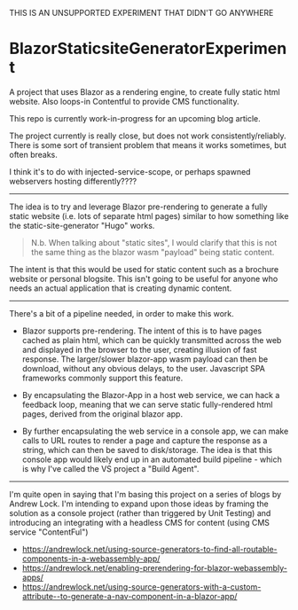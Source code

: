 THIS IS AN UNSUPPORTED EXPERIMENT THAT DIDN'T GO ANYWHERE


# BlazorStaticsiteGeneratorExperiment
A project that uses Blazor as a rendering engine, to create fully static html website.    Also loops-in Contentful to provide CMS functionality.



This repo is currently work-in-progress for an upcoming blog article.

The project currently is really close, but does not work consistently/reliably.    There is some sort of transient problem that means it works sometimes, but often breaks.

I think it's to do with injected-service-scope,  or perhaps spawned webservers hosting differently????

---


The idea is to try and leverage Blazor pre-rendering to generate a fully static website (i.e. lots of separate html pages) similar to how something like the static-site-generator "Hugo" works.      

> N.b.  When talking about "static sites", I would clarify that this is not the same thing as the blazor wasm "payload" being static content.

The intent is that this would be used for static content such as a brochure website or personal blogsite.  This isn't going to be useful for anyone who needs an actual application that is creating dynamic content.


---

There's a bit of a pipeline needed, in order to make this work.

* Blazor supports pre-rendering.  The intent of this is to have pages cached as plain html, which can be quickly transmitted across the web and displayed in the browser to the user, creating illusion of fast response.   The larger/slower blazor-app wasm payload can then be download, without any obvious delays, to the user.      Javascript SPA frameworks commonly support this feature.

* By encapsulating the Blazor-App in a host web service, we can hack a feedback loop, meaning that we can serve static fully-rendered html pages, derived from the original blazor app.

* By further encapsulating the web service in a console app, we can make calls to URL routes to render a page and capture the response as a string, which can then be saved to disk/storage.  The idea is that this console app would likely end up in an automated build pipeline - which is why I've called the VS project a "Build Agent".


---


I'm quite open in saying that I'm basing this project on a series of blogs by Andrew Lock.  I'm intending to expand upon those ideas by framing the solution as a console project (rather than triggered by Unit Testing) and introducing an integrating with a headless CMS for content (using CMS service "ContentFul")

* https://andrewlock.net/using-source-generators-to-find-all-routable-components-in-a-webassembly-app/
* https://andrewlock.net/enabling-prerendering-for-blazor-webassembly-apps/
* https://andrewlock.net/using-source-generators-with-a-custom-attribute--to-generate-a-nav-component-in-a-blazor-app/
